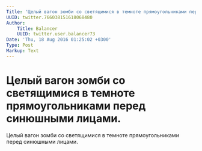 ```yaml
---
Title: 'Целый вагон зомби со светящимися в темноте прямоугольниками перед синюшными лицами.'
UUID: twitter.766038151618068480
Author:
    Title: Balancer
    UUID: twitter.user.balancer73
Date: 'Thu, 18 Aug 2016 01:25:02 +0300'
Type: Post
Markup: Text
---
```


# Целый вагон зомби со светящимися в темноте прямоугольниками перед синюшными лицами.

Целый вагон зомби со светящимися в темноте прямоугольниками
перед синюшными лицами.